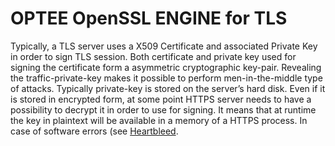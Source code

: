 # OPTEE OpenSSL ENGINE for TLS

Typically, a TLS server uses a X509 Certificate and associated Private Key in order to sign TLS session. Both certificate and private key used for
signing the certificate form a asymmetric cryptographic key-pair. Revealing the traffic-private-key makes it possible to perform men-in-the-middle
type of attacks. Typically private-key is stored on the server’s hard disk. Even if it is stored in encrypted form, at some point HTTPS server 
needs to have a possibility to decrypt it in order to use for signing. It means that at runtime the key in plaintext will be available in a memory
of a HTTPS process. In case of software errors (see [Heartbleed](https://heartbleed.com/).
